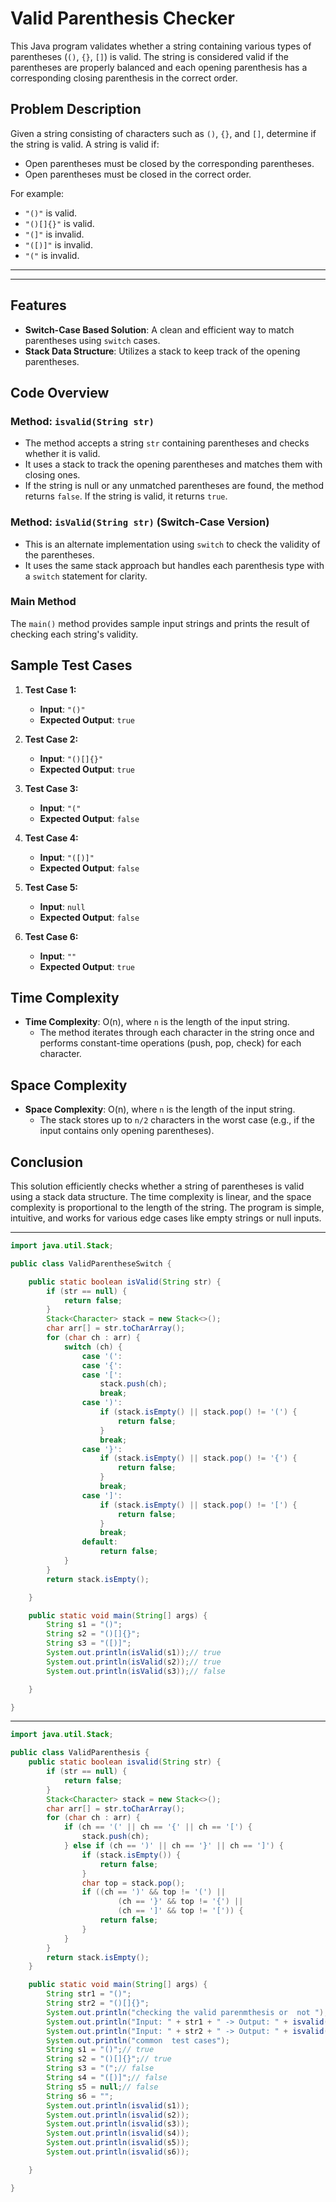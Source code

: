 # Valid Parenthesis Checker

This Java program validates whether a string containing various types of parentheses (`()`, `{}`, `[]`) is valid. The string is considered valid if the parentheses are properly balanced and each opening parenthesis has a corresponding closing parenthesis in the correct order.

## Problem Description

Given a string consisting of characters such as `()`, `{}`, and `[]`, determine if the string is valid. A string is valid if:
- Open parentheses must be closed by the corresponding parentheses.
- Open parentheses must be closed in the correct order.

For example:
- `"()"` is valid.
- `"()[]{}"` is valid.
- `"(]"` is invalid.
- `"([)]"` is invalid.
- `"("` is invalid.


---
---
## Features
- **Switch-Case Based Solution**: A clean and efficient way to match parentheses using `switch` cases.
- **Stack Data Structure**: Utilizes a stack to keep track of the opening parentheses.

## Code Overview

### Method: `isvalid(String str)`
- The method accepts a string `str` containing parentheses and checks whether it is valid.
- It uses a stack to track the opening parentheses and matches them with closing ones.
- If the string is null or any unmatched parentheses are found, the method returns `false`. If the string is valid, it returns `true`.

### Method: `isValid(String str)` (Switch-Case Version)
- This is an alternate implementation using `switch` to check the validity of the parentheses.
- It uses the same stack approach but handles each parenthesis type with a `switch` statement for clarity.

### Main Method
The `main()` method provides sample input strings and prints the result of checking each string's validity.

## Sample Test Cases

1. **Test Case 1:**
   - **Input**: `"()"`
   - **Expected Output**: `true`
   
2. **Test Case 2:**
   - **Input**: `"()[]{}"`
   - **Expected Output**: `true`
   
3. **Test Case 3:**
   - **Input**: `"("`
   - **Expected Output**: `false`
   
4. **Test Case 4:**
   - **Input**: `"([)]"`
   - **Expected Output**: `false`
   
5. **Test Case 5:**
   - **Input**: `null`
   - **Expected Output**: `false`
   
6. **Test Case 6:**
   - **Input**: `""`
   - **Expected Output**: `true`

## Time Complexity

- **Time Complexity**: O(n), where `n` is the length of the input string.
  - The method iterates through each character in the string once and performs constant-time operations (push, pop, check) for each character.

## Space Complexity

- **Space Complexity**: O(n), where `n` is the length of the input string.
  - The stack stores up to `n/2` characters in the worst case (e.g., if the input contains only opening parentheses).

## Conclusion

This solution efficiently checks whether a string of parentheses is valid using a stack data structure. The time complexity is linear, and the space complexity is proportional to the length of the string. The program is simple, intuitive, and works for various edge cases like empty strings or null inputs.

---
```java
import java.util.Stack;

public class ValidParentheseSwitch {

    public static boolean isValid(String str) {
        if (str == null) {
            return false;
        }
        Stack<Character> stack = new Stack<>();
        char arr[] = str.toCharArray();
        for (char ch : arr) {
            switch (ch) {
                case '(':
                case '{':
                case '[':
                    stack.push(ch);
                    break;
                case ')':
                    if (stack.isEmpty() || stack.pop() != '(') {
                        return false;
                    }
                    break;
                case '}':
                    if (stack.isEmpty() || stack.pop() != '{') {
                        return false;
                    }
                    break;
                case ']':
                    if (stack.isEmpty() || stack.pop() != '[') {
                        return false;
                    }
                    break;
                default:
                    return false;
            }
        }
        return stack.isEmpty();

    }

    public static void main(String[] args) {
        String s1 = "()";
        String s2 = "()[]{}";
        String s3 = "([)]";
        System.out.println(isValid(s1));// true
        System.out.println(isValid(s2));// true
        System.out.println(isValid(s3));// false

    }

}
```
---
```java
import java.util.Stack;

public class ValidParenthesis {
    public static boolean isvalid(String str) {
        if (str == null) {
            return false;
        }
        Stack<Character> stack = new Stack<>();
        char arr[] = str.toCharArray();
        for (char ch : arr) {
            if (ch == '(' || ch == '{' || ch == '[') {
                stack.push(ch);
            } else if (ch == ')' || ch == '}' || ch == ']') {
                if (stack.isEmpty()) {
                    return false;
                }
                char top = stack.pop();
                if ((ch == ')' && top != '(') ||
                        (ch == '}' && top != '{') ||
                        (ch == ']' && top != '[')) {
                    return false;
                }
            }
        }
        return stack.isEmpty();
    }

    public static void main(String[] args) {
        String str1 = "()";
        String str2 = "()[]{}";
        System.out.println("checking the valid parenmthesis or  not ");
        System.out.println("Input: " + str1 + " -> Output: " + isvalid(str1)); // true
        System.out.println("Input: " + str2 + " -> Output: " + isvalid(str2)); // true
        System.out.println("common  test cases");
        String s1 = "()";// true
        String s2 = "()[]{}";// true
        String s3 = "(";// false
        String s4 = "([)]";// false
        String s5 = null;// false
        String s6 = "";
        System.out.println(isvalid(s1));
        System.out.println(isvalid(s2));
        System.out.println(isvalid(s3));
        System.out.println(isvalid(s4));
        System.out.println(isvalid(s5));
        System.out.println(isvalid(s6));

    }

}
```
